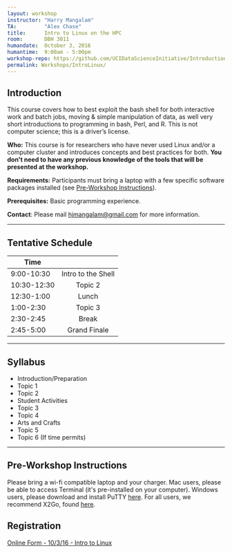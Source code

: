 ```yaml
---
layout: workshop
instructor: "Harry Mangalam"
TA: 		"Alex Chase"
title: 		Intro to Linux on the HPC
room:		DBH 3011
humandate:	October 3, 2016
humantime:	9:00am - 5:00pm 
workshop-repo: https://github.com/UCIDataScienceInitiative/IntroductionToLinux
permalink: Workshops/IntroLinux/
---
```


## Introduction

This course covers how to best exploit the bash shell for both interactive work and batch jobs, moving & simple manipulation of data, as well very short introductions to programming in bash, Perl, and R. This is not computer science; this is a driver’s license.

**Who:** This course is for researchers who have never used Linux and/or a computer cluster and introduces concepts and best practices for both. **You don't need to have any previous knowledge of the tools that will be presented at the workshop.**

**Requirements:** Participants must bring a laptop with a few specific software packages installed (see [Pre-Workshop Instructions](#Instructions)). 

**Prerequisites:** Basic programming experience. 

**Contact**: Please mail [hjmangalam@gmail.com](mailto:hjmangalam@gmail.com) for more information.

* * *



## <a name="Schedule"></a>Tentative Schedule

| Time	       	|           	|
| ------------- |:-------------:|
| 9:00-10:30   | Intro to the Shell|
| 10:30-12:30   | Topic 2   		|
| 12:30-1:00	| Lunch			|
| 1:00-2:30		| Topic 3 |
| 2:30-2:45		| Break			|
| 2:45-5:00	| Grand Finale |

* * *



## <a name="Syllabus"></a>Syllabus

* Introduction/Preparation
* Topic 1
* Topic 2
* Student Activities
* Topic 3
* Topic 4
* Arts and Crafts
* Topic 5
* Topic 6 (If time permits)

* * *


## <a name="Instructions"></a>Pre-Workshop Instructions

Please bring a wi-fi compatible laptop and your charger. Mac users, please be able to access Terminal (it's pre-installed on your computer). Windows users, please download and install PuTTY [here](http://www.chiark.greenend.org.uk/~sgtatham/putty/download.html). For all users, we recommend X2Go, found [here](http://wiki.x2go.org/doku.php). 

## Registration
<script type="text/javascript" src="https://uci-oai.formstack.com/forms/js.php/introlinux_100316"></script><noscript><a href="https://uci-oai.formstack.com/forms/introlinux_100316" title="Online Form">Online Form - 10/3/16 - Intro to Linux</a></noscript>
